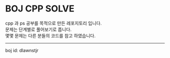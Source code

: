 # BOJ CPP SOLVE

cpp 과 ps 공부를 목적으로 만든 레포지토리 입니다.
<br/>
문제는 단계별로 풀어보기로 풉니다.
<br/>
몇몇 문제는 다른 분들의 코드를 참고 하였습니다.

---

boj id: dlawnstjr
